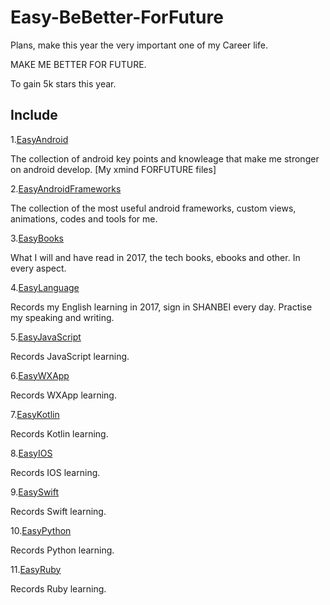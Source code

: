 # Easy-BeBetter-ForFuture

Plans, make this year the very important one of my Career life. 

MAKE ME BETTER FOR FUTURE.

To gain 5k stars this year.

## Include
1.[EasyAndroid](https://github.com/mazouri/EasyAndroid)

The collection of android key points and knowleage  that make me stronger on android develop. [My xmind FORFUTURE files]

2.[EasyAndroidFrameworks](https://github.com/mazouri/EasyAndroidFrameworks)

The collection of the most useful android frameworks, custom views, animations, codes and tools for me.

3.[EasyBooks](https://github.com/mazouri/EasyBooks)

What I will and have read in 2017, the tech books, ebooks and other. In every aspect.

4.[EasyLanguage](https://github.com/mazouri/EasyLanguage)

Records my English learning in 2017, sign in SHANBEI every day. Practise my speaking and writing.

5.[EasyJavaScript](https://github.com/mazouri/EasyJavaScript)

Records JavaScript learning.

6.[EasyWXApp](https://github.com/mazouri/EasyWXApp)

Records WXApp learning.

7.[EasyKotlin](https://github.com/mazouri/EasyKotlin)

Records Kotlin learning.

8.[EasyIOS](https://github.com/mazouri/EasyIOS)

Records IOS learning.

9.[EasySwift](https://github.com/mazouri/EasySwift)

Records Swift learning.

10.[EasyPython](https://github.com/mazouri/EasyPython)

Records Python learning.

11.[EasyRuby](https://github.com/mazouri/EasyRuby)

Records Ruby learning.
